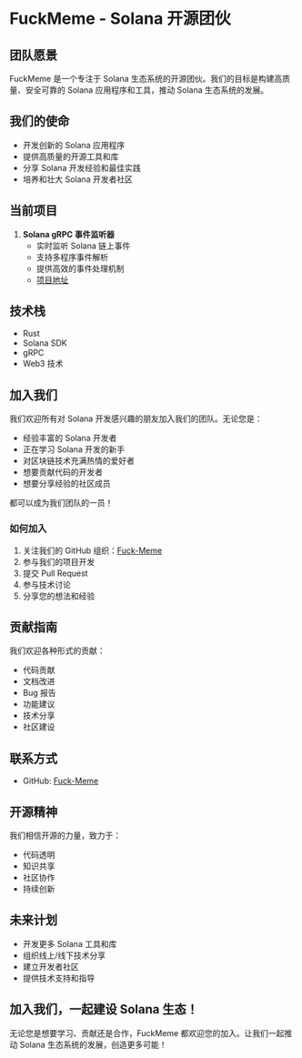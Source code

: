 # FuckMeme - Solana 开源团伙

## 团队愿景

FuckMeme 是一个专注于 Solana 生态系统的开源团伙。我们的目标是构建高质量、安全可靠的 Solana 应用程序和工具，推动 Solana 生态系统的发展。

## 我们的使命

- 开发创新的 Solana 应用程序
- 提供高质量的开源工具和库
- 分享 Solana 开发经验和最佳实践
- 培养和壮大 Solana 开发者社区

## 当前项目

1. **Solana gRPC 事件监听器**
   - 实时监听 Solana 链上事件
   - 支持多程序事件解析
   - 提供高效的事件处理机制
   - [项目地址](https://github.com/Fuck-Meme/grpc)

## 技术栈

- Rust
- Solana SDK
- gRPC
- Web3 技术

## 加入我们

我们欢迎所有对 Solana 开发感兴趣的朋友加入我们的团队。无论您是：
- 经验丰富的 Solana 开发者
- 正在学习 Solana 开发的新手
- 对区块链技术充满热情的爱好者
- 想要贡献代码的开发者
- 想要分享经验的社区成员

都可以成为我们团队的一员！

### 如何加入

1. 关注我们的 GitHub 组织：[Fuck-Meme](https://github.com/Fuck-Meme)
2. 参与我们的项目开发
3. 提交 Pull Request
4. 参与技术讨论
5. 分享您的想法和经验

## 贡献指南

我们欢迎各种形式的贡献：
- 代码贡献
- 文档改进
- Bug 报告
- 功能建议
- 技术分享
- 社区建设

## 联系方式

- GitHub: [Fuck-Meme](https://github.com/Fuck-Meme)

## 开源精神

我们相信开源的力量，致力于：
- 代码透明
- 知识共享
- 社区协作
- 持续创新

## 未来计划

- 开发更多 Solana 工具和库
- 组织线上/线下技术分享
- 建立开发者社区
- 提供技术支持和指导

## 加入我们，一起建设 Solana 生态！

无论您是想要学习、贡献还是合作，FuckMeme 都欢迎您的加入。让我们一起推动 Solana 生态系统的发展，创造更多可能！ 
